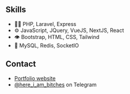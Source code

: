 
## Skills
- 👨‍💻 PHP, Laravel, Express
- ⚙️ JavaScript, JQuery, VueJS, NextJS, React
- 👁️ Bootstrap, HTML, CSS, Tailwind
- 💽 MySQL, Redis, SocketIO

## Contact
- [Portfolio website](http://webcenter.website)
- [@here_i_am_bitches](https://t.me/here_i_am_bitch) on Telegram
